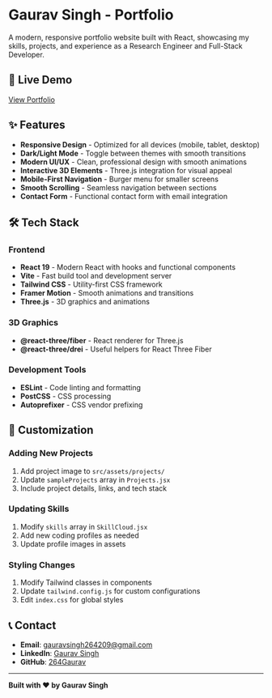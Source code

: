 # Gaurav Singh - Portfolio

A modern, responsive portfolio website built with React, showcasing my skills, projects, and experience as a Research Engineer and Full-Stack Developer.

## 🚀 Live Demo

[View Portfolio](https://your-portfolio-url.com)

## ✨ Features

- **Responsive Design** - Optimized for all devices (mobile, tablet, desktop)
- **Dark/Light Mode** - Toggle between themes with smooth transitions
- **Modern UI/UX** - Clean, professional design with smooth animations
- **Interactive 3D Elements** - Three.js integration for visual appeal
- **Mobile-First Navigation** - Burger menu for smaller screens
- **Smooth Scrolling** - Seamless navigation between sections
- **Contact Form** - Functional contact form with email integration

## 🛠️ Tech Stack

### Frontend

- **React 19** - Modern React with hooks and functional components
- **Vite** - Fast build tool and development server
- **Tailwind CSS** - Utility-first CSS framework
- **Framer Motion** - Smooth animations and transitions
- **Three.js** - 3D graphics and animations

### 3D Graphics

- **@react-three/fiber** - React renderer for Three.js
- **@react-three/drei** - Useful helpers for React Three Fiber

### Development Tools

- **ESLint** - Code linting and formatting
- **PostCSS** - CSS processing
- **Autoprefixer** - CSS vendor prefixing

## 🔧 Customization

### Adding New Projects

1. Add project image to `src/assets/projects/`
2. Update `sampleProjects` array in `Projects.jsx`
3. Include project details, links, and tech stack

### Updating Skills

1. Modify `skills` array in `SkillCloud.jsx`
2. Add new coding profiles as needed
3. Update profile images in assets

### Styling Changes

1. Modify Tailwind classes in components
2. Update `tailwind.config.js` for custom configurations
3. Edit `index.css` for global styles


## 📞 Contact

- **Email**: gauravsingh264209@gmail.com
- **LinkedIn**: [Gaurav Singh](https://www.linkedin.com/in/gaurav-singh-4b612925b/)
- **GitHub**: [264Gaurav](https://github.com/264Gaurav)

---

**Built with ❤️ by Gaurav Singh**
